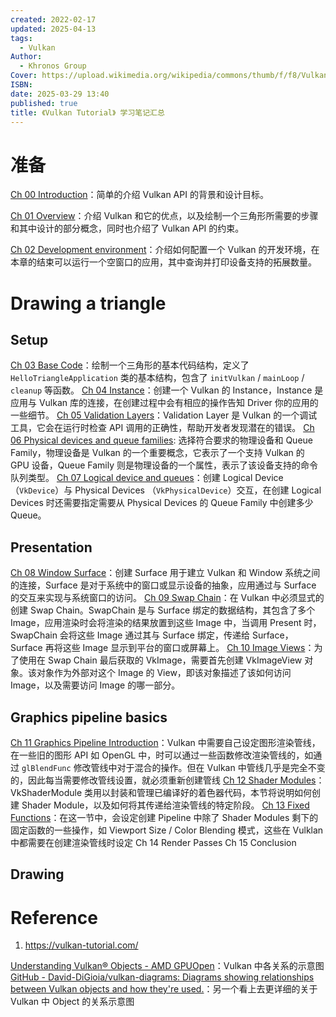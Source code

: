 ```yaml
---
created: 2022-02-17
updated: 2025-04-13
tags:
  - Vulkan
Author:
  - Khronos Group
Cover: https://upload.wikimedia.org/wikipedia/commons/thumb/f/f8/Vulkan_API_logo.svg/1200px-Vulkan_API_logo.svg.png
ISBN: 
date: 2025-03-29 13:40
published: true
title: 《Vulkan Tutorial》 学习笔记汇总
---
```


# 准备

[Ch 00 Introduction](/ch_00_introduction)：简单的介绍 Vulkan API 的背景和设计目标。

[Ch 01 Overview](/ch_01_overview)：介绍 Vulkan 和它的优点，以及绘制一个三角形所需要的步骤和其中设计的部分概念，同时也介绍了 Vulkan API 的约束。

[Ch 02 Development environment](/ch_02_development_environment)：介绍如何配置一个 Vulkan 的开发环境，在本章的结束可以运行一个空窗口的应用，其中查询并打印设备支持的拓展数量。

# Drawing a triangle

## Setup

[Ch 03 Base Code](/ch_03_base_code)：绘制一个三角形的基本代码结构，定义了 `HelloTriangleApplication` 类的基本结构，包含了 `initVulkan` / `mainLoop` / `cleanup` 等函数。
[Ch 04 Instance](/ch_04_instance)：创建一个 Vulkan 的 Instance，Instance 是应用与 Vulkan 库的连接，在创建过程中会有相应的操作告知 Driver 你的应用的一些细节。
[Ch 05 Validation Layers](/ch_05_validation_layers)：Validation Layer 是 Vulkan 的一个调试工具，它会在运行时检查 API 调用的正确性，帮助开发者发现潜在的错误。
[Ch 06 Physical devices and queue families](/ch_06_physical_devices_and_queue_families): 选择符合要求的物理设备和 Queue Family，物理设备是 Vulkan 的一个重要概念，它表示了一个支持 Vulkan 的 GPU 设备，Queue Family 则是物理设备的一个属性，表示了该设备支持的命令队列类型。
[Ch 07 Logical device and queues](/ch_07_logical_device_and_queues)：创建 Logical Device（`VkDevice`）与 Physical Devices （`VkPhysicalDevice`）交互，在创建 Logical Devices 时还需要指定需要从 Physical Devices 的 Queue Family 中创建多少 Queue。

## Presentation

[Ch 08 Window Surface](/ch_08_window_surface)：创建 Surface 用于建立 Vulkan 和 Window 系统之间的连接，Surface 是对于系统中的窗口或显示设备的抽象，应用通过与 Surface 的交互来实现与系统窗口的访问。
[Ch 09 Swap Chain](/ch_09_swap_chain)：在 Vulkan 中必须显式的创建 Swap Chain。SwapChain 是与 Surface 绑定的数据结构，其包含了多个 Image，应用渲染时会将渲染的结果放置到这些 Image 中，当调用 Present 时，SwapChain 会将这些 Image 通过其与 Surface 绑定，传递给 Surface，Surface 再将这些 Image 显示到平台的窗口或屏幕上。
[Ch 10 Image Views](/ch_10_image_views)：为了使用在 Swap Chain 最后获取的 VkImage，需要首先创建 VkImageView 对象。该对象作为外部对这个 Image 的 View，即该对象描述了该如何访问 Image，以及需要访问 Image 的哪一部分。

## Graphics pipeline basics

[Ch 11 Graphics Pipeline Introduction](/ch_11_graphics_pipeline_introduction)：Vulkan 中需要自己设定图形渲染管线，在一些旧的图形 API 如 OpenGL 中，时可以通过一些函数修改渲染管线的，如通过 `glBlendFunc` 修改管线中对于混合的操作。但在 Vulkan 中管线几乎是完全不变的，因此每当需要修改管线设置，就必须重新创建管线
[Ch 12 Shader Modules](/ch_12_shader_modules)：VkShaderModule 类用以封装和管理已编译好的着色器代码，本节将说明如何创建 Shader Module，以及如何将其传递给渲染管线的特定阶段。
[Ch 13 Fixed Functions](/ch_13_fixed_functions)：在这一节中，会设定创建 Pipeline 中除了 Shader Modules 剩下的固定函数的一些操作，如 Viewport Size / Color Blending 模式，这些在 Vulklan 中都需要在创建渲染管线时设定
Ch 14 Render Passes
Ch 15 Conclusion

## Drawing


# Reference

1. https://vulkan-tutorial.com/

[Understanding Vulkan® Objects - AMD GPUOpen](https://gpuopen.com/learn/understanding-vulkan-objects/)：Vulkan 中各关系的示意图
[GitHub - David-DiGioia/vulkan-diagrams: Diagrams showing relationships between Vulkan objects and how they're used.](https://github.com/David-DiGioia/vulkan-diagrams?tab=readme-ov-file)：另一个看上去更详细的关于 Vulkan 中 Object 的关系示意图
